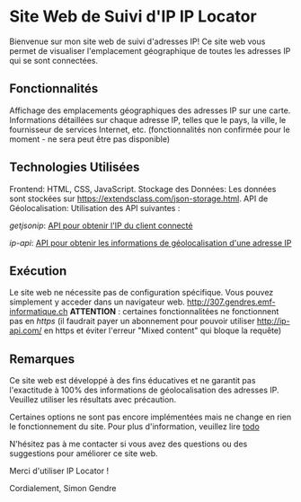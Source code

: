 # Site Web de Suivi d'IP IP Locator
Bienvenue sur mon site web de suivi d'adresses IP! Ce site web vous permet de visualiser l'emplacement géographique de toutes les adresses IP qui se sont connectées.

## Fonctionnalités
Affichage des emplacements géographiques des adresses IP sur une carte.
Informations détaillées sur chaque adresse IP, telles que le pays, la ville, le fournisseur de services Internet, etc. (fonctionnalités non confirmée pour le moment - ne sera peut être pas disponible)

## Technologies Utilisées
Frontend: HTML, CSS, JavaScript.
Stockage des Données: Les données sont stockées sur https://extendsclass.com/json-storage.html.
API de Géolocalisation: Utilisation des API suivantes :

*getjsonip*: [API pour obtenir l'IP du client connecté ](https://jsonip.com/)

*ip-api*: [API pour obtenir les informations de géolocalisation d'une adresse IP](https://ip-api.com/docs/api:json)

## Exécution
Le site web ne nécessite pas de configuration spécifique. Vous pouvez simplement y acceder dans un navigateur web. http://307.gendres.emf-informatique.ch
**ATTENTION** : certaines fonctionnalitées ne fonctionnent pas en *https* (il faudrait payer un abonnement pour pouvoir utiliser http://ip-api.com/ en https et éviter l'erreur "Mixed content" qui bloque la requête)

## Remarques
Ce site web est développé à des fins éducatives et ne garantit pas l'exactitude à 100% des informations de géolocalisation des adresses IP. Veuillez utiliser les résultats avec précaution.

Certaines options ne sont pas encore implémentées mais ne change en rien le fonctionnement du site. Pour plus d'information, veuillez lire [todo](./todo)

N'hésitez pas à me contacter si vous avez des questions ou des suggestions pour améliorer ce site web.

Merci d'utiliser IP Locator !

Cordialement,
Simon Gendre